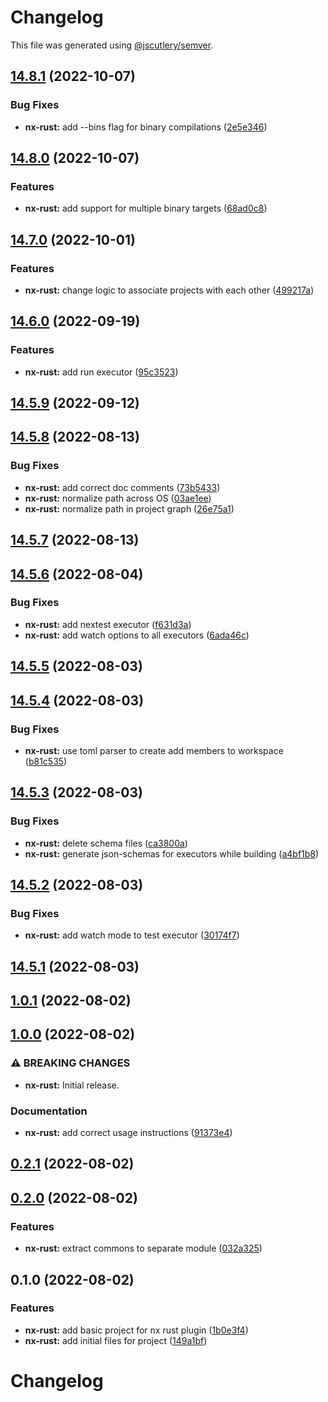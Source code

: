 # Changelog

This file was generated using [@jscutlery/semver](https://github.com/jscutlery/semver).

## [14.8.1](https://github.com/IgnisDa/npm-libs/compare/nx-rust-14.8.0...nx-rust-14.8.1) (2022-10-07)


### Bug Fixes

* **nx-rust:** add --bins flag for binary compilations ([2e5e346](https://github.com/IgnisDa/npm-libs/commit/2e5e3462245cdd64a2c23d97bbed1cd86b1807e6))

## [14.8.0](https://github.com/IgnisDa/npm-libs/compare/nx-rust-14.7.0...nx-rust-14.8.0) (2022-10-07)


### Features

* **nx-rust:** add support for multiple binary targets ([68ad0c8](https://github.com/IgnisDa/npm-libs/commit/68ad0c82b2c637d6824dd98f0fc2655bc2ac62be))

## [14.7.0](https://github.com/IgnisDa/npm-libs/compare/nx-rust-14.6.0...nx-rust-14.7.0) (2022-10-01)


### Features

* **nx-rust:** change logic to associate projects with each other ([499217a](https://github.com/IgnisDa/npm-libs/commit/499217ac863417b292d11080e949b561a9ef17f8))

## [14.6.0](https://github.com/IgnisDa/npm-libs/compare/nx-rust-14.5.9...nx-rust-14.6.0) (2022-09-19)


### Features

* **nx-rust:** add run executor ([95c3523](https://github.com/IgnisDa/npm-libs/commit/95c3523b0740cc1f52d30007b9b0850bd9d4af99))

## [14.5.9](https://github.com/IgnisDa/npm-libs/compare/nx-rust-14.5.8...nx-rust-14.5.9) (2022-09-12)

## [14.5.8](https://github.com/IgnisDa/npm-libs/compare/nx-rust-14.5.7...nx-rust-14.5.8) (2022-08-13)


### Bug Fixes

* **nx-rust:** add correct doc comments ([73b5433](https://github.com/IgnisDa/npm-libs/commit/73b5433791dbbdc77fbc37512bd0098397a3ba71))
* **nx-rust:** normalize path across OS ([03ae1ee](https://github.com/IgnisDa/npm-libs/commit/03ae1eeaca2c4c8d03d4b2e924e8f0657b801700))
* **nx-rust:** normalize path in project graph ([26e75a1](https://github.com/IgnisDa/npm-libs/commit/26e75a1c5bfbf402f26e4cd04a8a83aa78c627b6))

## [14.5.7](https://github.com/IgnisDa/npm-libs/compare/nx-rust-14.5.6...nx-rust-14.5.7) (2022-08-13)

## [14.5.6](https://github.com/IgnisDa/npm-libs/compare/nx-rust-14.5.5...nx-rust-14.5.6) (2022-08-04)


### Bug Fixes

* **nx-rust:** add nextest executor ([f631d3a](https://github.com/IgnisDa/npm-libs/commit/f631d3afa0b3f30d4a424b92ae96c3982eeba5a7))
* **nx-rust:** add watch options to all executors ([6ada46c](https://github.com/IgnisDa/npm-libs/commit/6ada46c59430074e87c83c90145108e5f9ec9f41))

## [14.5.5](https://github.com/IgnisDa/npm-libs/compare/nx-rust-14.5.4...nx-rust-14.5.5) (2022-08-03)

## [14.5.4](https://github.com/IgnisDa/npm-libs/compare/nx-rust-14.5.3...nx-rust-14.5.4) (2022-08-03)


### Bug Fixes

* **nx-rust:** use toml parser to create add members to workspace ([b81c535](https://github.com/IgnisDa/npm-libs/commit/b81c5357cbf60eb16f0b8a1802a5983db05bd14b))

## [14.5.3](https://github.com/IgnisDa/npm-libs/compare/nx-rust-14.5.2...nx-rust-14.5.3) (2022-08-03)


### Bug Fixes

* **nx-rust:** delete schema files ([ca3800a](https://github.com/IgnisDa/npm-libs/commit/ca3800add117fd5a0ae1b4296d1157e3551eaf83))
* **nx-rust:** generate json-schemas for executors while building ([a4bf1b8](https://github.com/IgnisDa/npm-libs/commit/a4bf1b8e6ee4145d03ee0b0642680f2a57300ae4))

## [14.5.2](https://github.com/IgnisDa/npm-libs/compare/nx-rust-14.5.1...nx-rust-14.5.2) (2022-08-03)


### Bug Fixes

* **nx-rust:** add watch mode to test executor ([30174f7](https://github.com/IgnisDa/npm-libs/commit/30174f741f2f62180f4e204d53b1dbc25c3b2742))

## [14.5.1](https://github.com/IgnisDa/npm-libs/compare/nx-rust-14.5.0...nx-rust-14.5.1) (2022-08-03)

## [1.0.1](https://github.com/IgnisDa/npm-libs/compare/nx-rust-1.0.0...nx-rust-1.0.1) (2022-08-02)

## [1.0.0](https://github.com/IgnisDa/npm-libs/compare/nx-rust-0.3.0...nx-rust-1.0.0) (2022-08-02)


### ⚠ BREAKING CHANGES

* **nx-rust:** Initial release.

### Documentation

* **nx-rust:** add correct usage instructions ([91373e4](https://github.com/IgnisDa/npm-libs/commit/91373e4e4e2c10ba6398f454df188207c29f5230))

## [0.2.1](https://github.com/IgnisDa/npm-libs/compare/nx-rust-0.2.0...nx-rust-0.2.1) (2022-08-02)

## [0.2.0](https://github.com/IgnisDa/npm-libs/compare/nx-rust-0.1.0...nx-rust-0.2.0) (2022-08-02)


### Features

* **nx-rust:** extract commons to separate module ([032a325](https://github.com/IgnisDa/npm-libs/commit/032a32538b0e602ac92d7456d1780a3a26e4f38e))

## 0.1.0 (2022-08-02)


### Features

* **nx-rust:** add basic project for nx rust plugin ([1b0e3f4](https://github.com/IgnisDa/npm-libs/commit/1b0e3f4faf58b6ebdc2cd5410115780011fdc8dd))
* **nx-rust:** add initial files for project ([149a1bf](https://github.com/IgnisDa/npm-libs/commit/149a1bf2b375196fec33ed7788cde36e02552f11))

# Changelog

